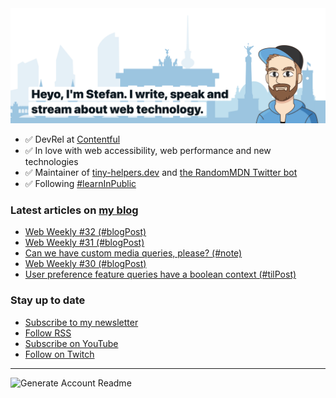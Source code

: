 <img alt="Heyo, I'm Stefan. I write and speak about web technology." src="https://raw.githubusercontent.com/stefanjudis/stefanjudis/main/screenshot.png">

- ✅ DevRel at [Contentful](https://www.contentful.com)
- ✅ In love with web accessibility, web performance and new technologies
- ✅ Maintainer of [tiny-helpers.dev](https://tiny-helpers.dev) and [the RandomMDN Twitter bot](https://twitter.com/randomMDN)
- ✅ Following [#learnInPublic](https://www.stefanjudis.com/today-i-learned/)
### Latest articles on [my blog](https://www.stefanjudis.com)

<!-- BLOG-POST-LIST:START -->
- [Web Weekly #32 (#blogPost)](https://www.stefanjudis.com/blog/web-weekly-32/)
- [Web Weekly #31 (#blogPost)](https://www.stefanjudis.com/blog/web-weekly-31/)
- [Can we have custom media queries, please? (#note)](https://www.stefanjudis.com/notes/can-we-have-custom-media-queries-please/)
- [Web Weekly #30 (#blogPost)](https://www.stefanjudis.com/blog/web-weekly-30/)
- [User preference feature queries have a boolean context (#tilPost)](https://www.stefanjudis.com/today-i-learned/user-preference-feature-queries-have-a-boolean-context/)
<!-- BLOG-POST-LIST:END -->

### Stay up to date

- [Subscribe to my newsletter](https://www.stefanjudis.com/newsletter/)
- [Follow RSS](https://www.stefanjudis.com/feeds/)
- [Subscribe on YouTube](https://youtube.com/c/stefanjudis)
- [Follow on Twitch](https://www.twitch.tv/stefanjudis)

---

![Generate Account Readme](https://github.com/stefanjudis/stefanjudis/workflows/Generate%20Account%20Readme/badge.svg)
